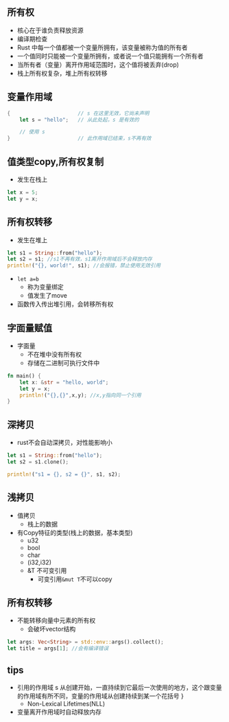 
## 所有权
+ 核心在于谁负责释放资源
+ 编译期检查
+ Rust 中每一个值都被一个变量所拥有，该变量被称为值的所有者
+ 一个值同时只能被一个变量所拥有，或者说一个值只能拥有一个所有者
+ 当所有者（变量）离开作用域范围时，这个值将被丢弃(drop)
+ 栈上所有权复杂，堆上所有权转移

## 变量作用域

```rust
{                      // s 在这里无效，它尚未声明
    let s = "hello";   // 从此处起，s 是有效的

    // 使用 s
}                      // 此作用域已结束，s不再有效

```

## 值类型copy,所有权复制
+ 发生在栈上
```rust
let x = 5;
let y = x;
```

## 所有权转移
+ 发生在堆上
```rust
let s1 = String::from("hello");
let s2 = s1; //s1不再有效，s1离开作用域后不会释放内存
println!("{}, world!", s1); //会报错，禁止使用无效引用
```
+ `let a=b` 
    + 称为变量绑定
    + 值发生了move
+ 函数传入传出堆引用，会转移所有权

## 字面量赋值
+ 字面量
    + 不在堆中没有所有权
    + 存储在二进制可执行文件中
```rust
fn main() {
    let x: &str = "hello, world";
    let y = x;
    println!("{},{}",x,y); //x,y指向同一个引用
}
```

## 深拷贝
+ rust不会自动深拷贝，对性能影响小
```rust
let s1 = String::from("hello");
let s2 = s1.clone();

println!("s1 = {}, s2 = {}", s1, s2);
```

## 浅拷贝
+ 值拷贝
    + 栈上的数据
+ 有Copy特征的类型(栈上的数据，基本类型)
    + u32
    + bool
    + char
    + (i32,i32)
    + &T 不可变引用
        + 可变引用`&mut T`不可以copy



## 所有权转移
<!-- vector -->
+ 不能转移向量中元素的所有权
    + 会破坏vector结构
```rust
let args: Vec<String> = std::env::args().collect();
let title = args[1]; //会有编译错误
```

## tips
+ 引用的作用域 s 从创建开始，一直持续到它最后一次使用的地方，这个跟变量的作用域有所不同，变量的作用域从创建持续到某一个花括号 }
    + Non-Lexical Lifetimes(NLL)
+ 变量离开作用域时自动释放内存